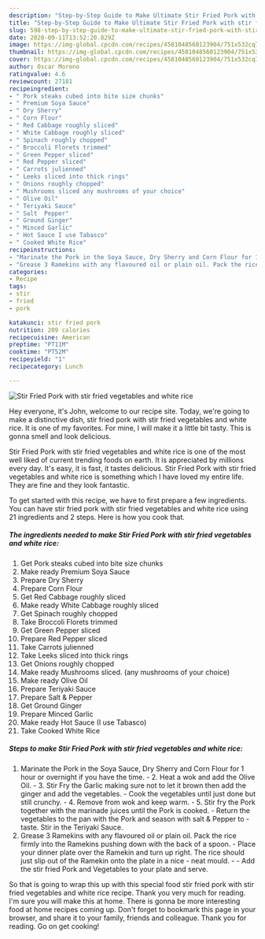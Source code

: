 ```yaml
---
description: "Step-by-Step Guide to Make Ultimate Stir Fried Pork with stir fried vegetables and white rice"
title: "Step-by-Step Guide to Make Ultimate Stir Fried Pork with stir fried vegetables and white rice"
slug: 598-step-by-step-guide-to-make-ultimate-stir-fried-pork-with-stir-fried-vegetables-and-white-rice
date: 2020-09-11T13:52:20.829Z
image: https://img-global.cpcdn.com/recipes/4581048560123904/751x532cq70/stir-fried-pork-with-stir-fried-vegetables-and-white-rice-recipe-main-photo.jpg
thumbnail: https://img-global.cpcdn.com/recipes/4581048560123904/751x532cq70/stir-fried-pork-with-stir-fried-vegetables-and-white-rice-recipe-main-photo.jpg
cover: https://img-global.cpcdn.com/recipes/4581048560123904/751x532cq70/stir-fried-pork-with-stir-fried-vegetables-and-white-rice-recipe-main-photo.jpg
author: Oscar Moreno
ratingvalue: 4.6
reviewcount: 27181
recipeingredient:
- " Pork steaks cubed into bite size chunks"
- " Premium Soya Sauce"
- " Dry Sherry"
- " Corn Flour"
- " Red Cabbage roughly sliced"
- " White Cabbage roughly sliced"
- " Spinach roughly chopped"
- " Broccoli Florets trimmed"
- " Green Pepper sliced"
- " Red Pepper sliced"
- " Carrots julienned"
- " Leeks sliced into thick rings"
- " Onions roughly chopped"
- " Mushrooms sliced any mushrooms of your choice"
- " Olive Oil"
- " Teriyaki Sauce"
- " Salt  Pepper"
- " Ground Ginger"
- " Minced Garlic"
- " Hot Sauce I use Tabasco"
- " Cooked White Rice"
recipeinstructions:
- "Marinate the Pork in the Soya Sauce, Dry Sherry and Corn Flour for 1 hour or overnight if you have the time. 2.	Heat a wok and add the Olive Oil. 3.	Stir Fry the Garlic making sure not to let it brown then add the ginger and add the vegetables.  	Cook the vegetables until just done but still crunchy. 4.	Remove from wok and keep warm. 5. 	Stir fry the Pork together with the marinade juices until the Pork is cooked.  	Return the vegetables to the pan with the Pork and season with salt &amp; Pepper to  	taste. Stir in the Teriyaki Sauce."
- "Grease 3 Ramekins with any flavoured oil or plain oil. Pack the rice firmly into the Ramekins pushing down with the back of a spoon. Place your dinner plate over the Ramekin and turn up right. The rice should just slip out of the Ramekin onto the plate in a nice neat mould.  Add the stir fried Pork and Vegetables to your plate and serve."
categories:
- Recipe
tags:
- stir
- fried
- pork

katakunci: stir fried pork 
nutrition: 209 calories
recipecuisine: American
preptime: "PT11M"
cooktime: "PT52M"
recipeyield: "1"
recipecategory: Lunch

---
```



![Stir Fried Pork with stir fried vegetables and white rice](https://img-global.cpcdn.com/recipes/4581048560123904/751x532cq70/stir-fried-pork-with-stir-fried-vegetables-and-white-rice-recipe-main-photo.jpg)

Hey everyone, it's John, welcome to our recipe site. Today, we're going to make a distinctive dish, stir fried pork with stir fried vegetables and white rice. It is one of my favorites. For mine, I will make it a little bit tasty. This is gonna smell and look delicious.

Stir Fried Pork with stir fried vegetables and white rice is one of the most well liked of current trending foods on earth. It is appreciated by millions every day. It's easy, it is fast, it tastes delicious. Stir Fried Pork with stir fried vegetables and white rice is something which I have loved my entire life. They are fine and they look fantastic.




To get started with this recipe, we have to first prepare a few ingredients. You can have stir fried pork with stir fried vegetables and white rice using 21 ingredients and 2 steps. Here is how you cook that.

<!--inarticleads1-->

##### The ingredients needed to make Stir Fried Pork with stir fried vegetables and white rice:

1. Get  Pork steaks cubed into bite size chunks
1. Make ready  Premium Soya Sauce
1. Prepare  Dry Sherry
1. Prepare  Corn Flour
1. Get  Red Cabbage roughly sliced
1. Make ready  White Cabbage roughly sliced
1. Get  Spinach roughly chopped
1. Take  Broccoli Florets trimmed
1. Get  Green Pepper sliced
1. Prepare  Red Pepper sliced
1. Take  Carrots julienned
1. Take  Leeks sliced into thick rings
1. Get  Onions roughly chopped
1. Make ready  Mushrooms sliced. (any mushrooms of your choice)
1. Make ready  Olive Oil
1. Prepare  Teriyaki Sauce
1. Prepare  Salt &amp; Pepper
1. Get  Ground Ginger
1. Prepare  Minced Garlic
1. Make ready  Hot Sauce (I use Tabasco)
1. Take  Cooked White Rice




<!--inarticleads2-->

##### Steps to make Stir Fried Pork with stir fried vegetables and white rice:

1. Marinate the Pork in the Soya Sauce, Dry Sherry and Corn Flour for 1 hour or overnight if you have the time. - 2.	Heat a wok and add the Olive Oil. - 3.	Stir Fry the Garlic making sure not to let it brown then add the ginger and add the vegetables.  - 	Cook the vegetables until just done but still crunchy. - 4.	Remove from wok and keep warm. - 5. 	Stir fry the Pork together with the marinade juices until the Pork is cooked.  - 	Return the vegetables to the pan with the Pork and season with salt &amp; Pepper to  - 	taste. Stir in the Teriyaki Sauce.
1. Grease 3 Ramekins with any flavoured oil or plain oil. Pack the rice firmly into the Ramekins pushing down with the back of a spoon. - Place your dinner plate over the Ramekin and turn up right. The rice should just slip out of the Ramekin onto the plate in a nice - neat mould. -  - Add the stir fried Pork and Vegetables to your plate and serve.




So that is going to wrap this up with this special food stir fried pork with stir fried vegetables and white rice recipe. Thank you very much for reading. I'm sure you will make this at home. There is gonna be more interesting food at home recipes coming up. Don't forget to bookmark this page in your browser, and share it to your family, friends and colleague. Thank you for reading. Go on get cooking!
